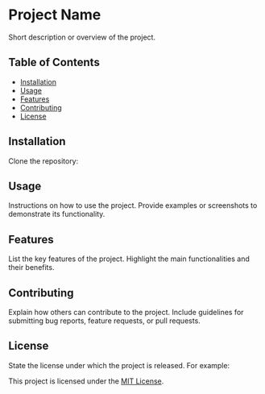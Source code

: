 # Project Name

Short description or overview of the project.

## Table of Contents

- [Installation](#installation)
- [Usage](#usage)
- [Features](#features)
- [Contributing](#contributing)
- [License](#license)

## Installation

Clone the repository:

## Usage

Instructions on how to use the project. Provide examples or screenshots to demonstrate its functionality.

## Features

List the key features of the project. Highlight the main functionalities and their benefits.

## Contributing

Explain how others can contribute to the project. Include guidelines for submitting bug reports, feature requests, or pull requests.

## License

State the license under which the project is released. For example:

This project is licensed under the [MIT License](https://opensource.org/licenses/MIT).

